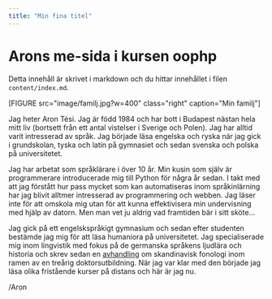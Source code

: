 ```yaml
---
title: "Min fina titel"
---
```

Arons me-sida i kursen oophp
=========================

Detta innehåll är skrivet i markdown och du hittar innehållet i filen `content/index.md`.

[FIGURE src="image/familj.jpg?w=400" class="right" caption="Min familj"]

Jag heter Aron Tési. Jag är född 1984 och har bott i Budapest nästan hela mitt liv (bortsett från ett antal vistelser i Sverige och Polen). Jag har alltid varit intresserad av språk. Jag började läsa engelska och ryska när jag gick i grundskolan, tyska och latin på gymnasiet och sedan svenska och polska på universitetet.

Jag har arbetat som språklärare i över 10 år. Min kusin som själv är programmerare introducerade mig till Python för några år sedan. I takt med att jag förstått hur pass mycket som kan automatiseras inom språkinlärning har jag blivit alltmer intresserad av programmering och webben. Jag läser inte för att omskola mig utan för att kunna effektivisera min undervisning med hjälp av datorn. Men man vet ju aldrig vad framtiden bär i sitt sköte…

Jag gick på ett engelskspråkigt gymnasium och sedan efter studenten bestämde jag mig för att läsa humaniora på universitetet. Jag specialiserade mig inom lingvistik med fokus på de germanska språkens ljudlära och historia och skrev sedan en [avhandling](https://edit.elte.hu/xmlui/bitstream/handle/10831/32907/dissz_Tesi_Aron_nyelvtud.pdf?sequence=1&isAllowed=y) om skandinavisk fonologi inom ramen av en treårig doktorsutbildning. När jag var klar med den började jag läsa olika fristående kurser på distans och här är jag nu.

/Aron
